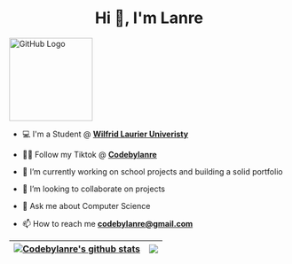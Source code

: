<h1 align="center">Hi 👋, I'm Lanre</h1>

<img src="https://github.com/codebylanre/codebylanre/octo.gif" alt="GitHub Logo" width="150" height="150" />
</div>

- 💻 I'm a Student @ <a href="https://www.wlu.ca/"><strong>Wilfrid Laurier Univeristy</strong></a></li>

- 👨‍💻 Follow my Tiktok @ <a href="https://www.tiktok.com/@codebylanre/"><strong>Codebylanre</strong></a></li>

- 🔭 I’m currently working on school projects and building a solid portfolio

- 👯 I’m looking to collaborate on projects

- 💬 Ask me about Computer Science

- 📫 How to reach me **codebylanre@gmail.com**




| <a href="https://github.com/codebylanre/github-readme-stats"><img align="center" src="https://github-readme-stats-codebylanres-projects.vercel.app//api?username=codebylanre&show_icons=true&include_all_commits=true&theme=buefy&hide_border=true" alt="Codebylanre's github stats" /></a> | <a href="https://github.com/codebylanre/github-readme-stats"><img align="center" src="https://github-readme-stats-codebylanres-projects.vercel.app//api/top-langs/?username=codebylanre&layout=compact&theme=buefy&hide_border=true" /></a> |
| ------------- | ------------- |



<!--
**codebylanre/codebylanre** is a ✨ _special_ ✨ repository because its `README.md` (this file) appears on your GitHub profile.

Here are some ideas to get you started:
![](https://komarev.com/ghpvc/?username=codebylanre)
- 🔭 I’m currently working on ...
- 🌱 I’m currently learning ...
- 👯 I’m looking to collaborate on ...
- 🤔 I’m looking for help with ...
- 💬 Ask me about ...
- 📫 How to reach me: ...
- 😄 Pronouns: ...
- ⚡ Fun fact: ...
-->
